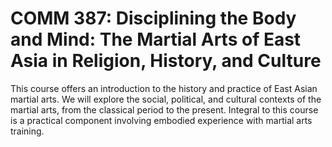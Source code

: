 # COMM 387: Disciplining the Body and Mind: The Martial Arts of East Asia in Religion, History, and Culture

This course offers an introduction to the history and practice of East Asian martial arts. We will explore the social, political, and cultural contexts of the martial arts, from the classical period to the present. Integral to this course is a practical component involving embodied experience with martial arts training.